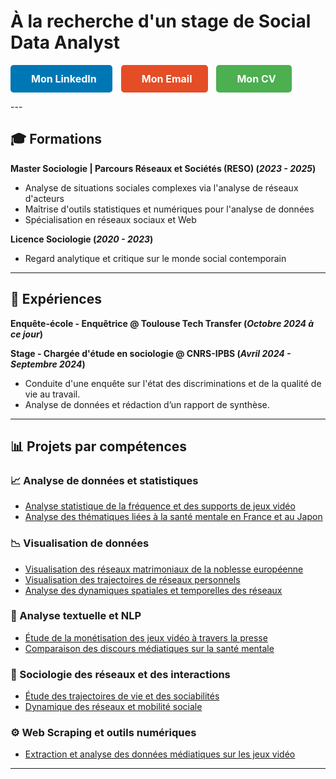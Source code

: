# À la recherche d'un stage de Social Data Analyst

<html lang="fr">
<head>
  <meta charset="UTF-8">
  <meta name="viewport" content="width=device-width, initial-scale=1.0">
  <title>Mon Portfolio</title>
   
  <!-- CSS intégré pour les boutons -->
  <style>
    /* Style général des boutons */
    .button {
      display: inline-block; /* Affichage en ligne pour être côte à côte */
      margin-right: 10px; /* Espacement entre les boutons */
      padding: 12px 25px;
      font-size: 16px;
      font-weight: bold;
      text-align: center;
      text-decoration: none;
      border-radius: 5px;
      transition: all 0.3s ease;
    }

    /* Style du bouton LinkedIn */
    .button.linkedin {
      background-color: #0077b5; /* Couleur de LinkedIn */
      color: white;
    }

    .button.linkedin:hover {
      background-color: #005f84; /* Couleur plus foncée au survol */
    }

    /* Style du bouton Email */
    .button.email {
      background-color: #e44d26; /* Couleur de l'email */
      color: white;
    }

    .button.email:hover {
      background-color: #b43d19; /* Couleur plus foncée au survol */
    }

    /* Style du bouton CV */
    .button.cv {
      background-color: #4CAF50; /* Couleur du bouton CV */
      color: white;
    }

    .button.cv:hover {
      background-color: #45a049; /* Couleur plus foncée au survol */
    }

    /* Ajouter un peu d'espace entre l'icône et le texte */
    .button i {
      margin-right: 8px;
    }
  </style>
  
</head>
<body>
  <!-- Boutons côte à côte -->
  <p>
    <a href="https://www.linkedin.com/in/ma%C3%ABlys-fran%C3%A7ois" class="button linkedin">
      <i class="fab fa-linkedin"></i> Mon LinkedIn
    </a>
    <a href="mailto:maelys.francois31@gmail.com" class="button email">
      <i class="fas fa-envelope"></i> Mon Email
    </a>
    <a href="mesdocuments/cv.pdf" class="button cv" target="_blank" rel="noopener noreferrer">
  <i class="fas fa-file-pdf"></i> Mon CV
</a>
  </p>

  <!-- Ajouter le lien vers Font Awesome pour les icônes -->
  <script src="https://cdnjs.cloudflare.com/ajax/libs/font-awesome/5.15.3/js/all.min.js"></script>
</body>
</html>
---

## 🎓 Formations
**Master Sociologie | Parcours Réseaux et Sociétés (RESO) (_2023 - 2025_)**  
- Analyse de situations sociales complexes via l'analyse de réseaux d'acteurs  
- Maîtrise d'outils statistiques et numériques pour l'analyse de données  
- Spécialisation en réseaux sociaux et Web  

**Licence Sociologie (_2020 - 2023_)**  
- Regard analytique et critique sur le monde social contemporain  

---

## 💼 Expériences
**Enquête-école - Enquêtrice @ Toulouse Tech Transfer (_Octobre 2024 à ce jour_)**  

**Stage - Chargée d'étude en sociologie @ CNRS-IPBS (_Avril 2024 - Septembre 2024_)**  
- Conduite d'une enquête sur l'état des discriminations et de la qualité de vie au travail.  
- Analyse de données et rédaction d’un rapport de synthèse.  

---

## 📊 Projets par compétences

### **📈 Analyse de données et statistiques**
- [Analyse statistique de la fréquence et des supports de jeux vidéo](projets/données_stats_1.html)
- [Analyse des thématiques liées à la santé mentale en France et au Japon](projets/données_stats_2.html)

### **📉 Visualisation de données**
- [Visualisation des réseaux matrimoniaux de la noblesse européenne](projets/visualisation_1.html)
- [Visualisation des trajectoires de réseaux personnels](projets/visulisation_2.html)
- [Analyse des dynamiques spatiales et temporelles des réseaux](projets/visualisation_3.html)

### **🧠 Analyse textuelle et NLP**
- [Étude de la monétisation des jeux vidéo à travers la presse](projets/analyse_textuelle_nlp_1.html)
- [Comparaison des discours médiatiques sur la santé mentale](projets/analyse_textuelle_nlp_2.html)

### **🔬 Sociologie des réseaux et des interactions**
- [Étude des trajectoires de vie et des sociabilités](projets/socio_réseaux_1.html)
- [Dynamique des réseaux et mobilité sociale](projets/socio_réseaux_2.html)

### **⚙️ Web Scraping et outils numériques**
- [Extraction et analyse des données médiatiques sur les jeux vidéo](projets/web_scraping_1.html)

---
